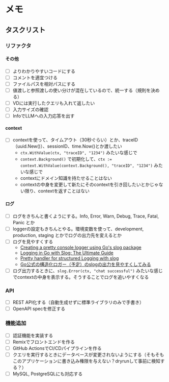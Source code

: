 # メモ

## タスクリスト

### リファクタ

#### その他

- [ ] よりわかりやすいコードにする
- [ ] コメントを適宜つける
- [ ] ファイルパスを相対パスにする
- [ ] 値渡しと参照渡しの使い分けが混在しているので、統一する（規則を決める）
- [ ] VDには実行したクエリも入れて返したい
- [ ] 入力サイズの確認
- [ ] InfoでLLMへの入力応答を出す

#### context

- [ ] contextを使って、タイムアウト（30秒ぐらい）とか、traceID（uuid.New()）、sessionID、time.Now()とか渡したい
  - `ctx.WithValue(ctx, "traceID", "1234")` みたいな感じで
  - `context.Background()` で初期化して、`ctx := context.WithValue(context.Background(), "traceID", "1234")` みたいな感じで
  - contextにドメイン知識を持たせることはない
  - contextの中身を変更して新たにそのcontextを引き回したいとかじゃない限り、contextを返すことはない

#### ログ

- [ ] ログをきちんと書くようにする。Info, Error, Warn, Debug, Trace, Fatal, Panic とか
- [ ] loggerの設定もきちんとやる。環境変数を使って、development, production, staging とかでログの出力先を変えるとか
- [ ] ログを見やすくする
  - [Creating a pretty console logger using Go's slog package](https://dusted.codes/creating-a-pretty-console-logger-using-gos-slog-package)
  - [Logging in Go with Slog: The Ultimate Guide](https://betterstack.com/community/guides/logging/logging-in-go/)
  - [Pretty handler for structured Logging with slog](https://github.com/go-slog-handler/slog-handler)
  - [Go公式の構造化ロガー（予定）のslogの出力を見やすくしてみる](https://zenn.dev/mizutani/articles/golang-clog-handler)
- [ ] ログ出力するときに、`slog.Error(ctx, "chat successful")` みたいな感じでcontextの中身を表示する。そうすることでログを追いやすくなる

### API

- [ ] REST API化する（自動生成せずに標準ライブラリのみで手書き）
- [ ] OpenAPI specを修正する

### 機能追加

- [ ] 認証機能を実装する
- [ ] Remixでフロントエンドを作る
- [ ] GitHub ActionsでCI/CDパイプラインを作る
- [ ] クエリを実行するときにデータベースが変更されないようにする（そもそもこのアプリケーションに書き込み権限を与えない？dryrunして事前に検知する？）
- [ ] MySQL, PostgreSQLにも対応する
